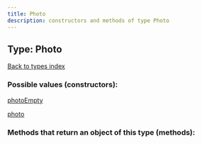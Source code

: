 ```yaml
---
title: Photo
description: constructors and methods of type Photo
---
```

## Type: Photo  
[Back to types index](index.md)



### Possible values (constructors):

[photoEmpty](../constructors/photoEmpty.md)  

[photo](../constructors/photo.md)  



### Methods that return an object of this type (methods):



